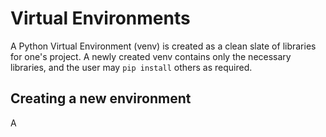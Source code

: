 # Virtual Environments

A Python Virtual Environment (venv) is created as a clean slate of libraries for one's project. A newly created venv contains only the necessary libraries, and the user may `pip install` others as required.

## Creating a new environment

A 

